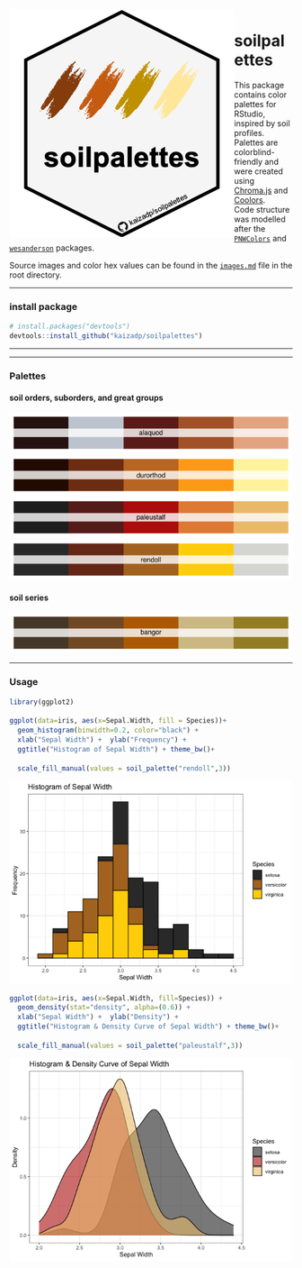
<img style="float: left;" img src="images/0-logo.png" style="width:120px;height:120px;">

# soilpalettes

This package contains color palettes for RStudio, inspired by soil
profiles. Palettes are colorblind-friendly and were created using
[Chroma.js](https://gka.github.io/palettes/) and
[Coolors](https://coolors.co).  
Code structure was modelled after the
[`PNWColors`](https://github.com/jakelawlor/PNWColors) and
[`wesanderson`](https://github.com/karthik/wesanderson) packages.

Source images and color hex values can be found in the
[`images.md`](https://github.com/kaizadp/soilpalettes/blob/master/images.md)
file in the root directory.

-----

### install package

``` r
# install.packages("devtools") 
devtools::install_github("kaizadp/soilpalettes")
```

-----

-----

### Palettes

#### soil orders, suborders, and great groups

![](readme_files/figure-gfm/orders-1.png)<!-- -->![](readme_files/figure-gfm/orders-2.png)<!-- -->![](readme_files/figure-gfm/orders-3.png)<!-- -->![](readme_files/figure-gfm/orders-4.png)<!-- -->

#### soil series

![](readme_files/figure-gfm/series-1.png)<!-- -->

-----

### Usage

``` r
library(ggplot2)

ggplot(data=iris, aes(x=Sepal.Width, fill = Species))+
  geom_histogram(binwidth=0.2, color="black") + 
  xlab("Sepal Width") +  ylab("Frequency") + 
  ggtitle("Histogram of Sepal Width") + theme_bw()+
  
  scale_fill_manual(values = soil_palette("rendoll",3))
```

![](readme_files/figure-gfm/usage1-1.png)<!-- -->

``` r
ggplot(data=iris, aes(x=Sepal.Width, fill=Species)) + 
  geom_density(stat="density", alpha=(0.6)) +
  xlab("Sepal Width") +  ylab("Density") + 
  ggtitle("Histogram & Density Curve of Sepal Width") + theme_bw()+
  
  scale_fill_manual(values = soil_palette("paleustalf",3))
```

![](readme_files/figure-gfm/usage2-1.png)<!-- -->
